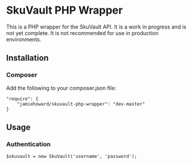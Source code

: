 # SkuVault PHP Wrapper
This is a PHP wrapper for the SkuVault API. It is a work in progress and is not yet complete. It is not recommended for use in production environments.

## Installation
### Composer
Add the following to your composer.json file:
```
"require": {
    "jamiehoward/skuvault-php-wrapper": "dev-master"
}
```

## Usage
### Authentication
```
$skuvault = new SkuVault('username', 'password');
```
